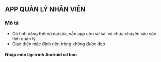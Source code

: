 ## APP QUẢN LÝ NHÂN VIÊN
### Mô tả
*  Có tính năng thêm/xóa/sửa, vẫn app còn sơ sài và chưa chuyên sâu vào tính quản lý
*  Giao diện mặc định nên trông không được đẹp
#### Nhập môn lập trình Android cơ bản


